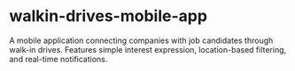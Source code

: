 # walkin-drives-mobile-app
A mobile application connecting companies with job candidates through walk-in drives. Features simple interest expression, location-based filtering, and real-time notifications.
